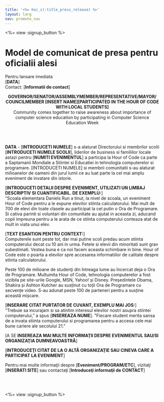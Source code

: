 ```yaml
---
title: '<%= hoc_s(:title_press_release) %>'
layout: larg
nav: promote_nav
---
```

<%= view :signup_button %>

# Model de comunicat de presa pentru oficialii alesi

Pentru lansare imediata  
[**DATA**]  
Contact: [**Informatii de contact**]  
  


<strong>

<center>
  GOVERNOR/SENATOR/ASSEMBLYMEMBER/REPRESENTATIVE/MAYOR/ COUNCILMEMBER [INSERT NAME][PARTICIPATED IN THE HOUR OF CODE WITH LOCAL STUDENTS]</strong><br /> Community comes together to raise awareness about importance of computer science education by participating in Computer Science Education Week
</center>

<br /> <br /></p> 

<p>
  <strong>DATA</strong> - [<strong>INTRODUCETI NUMELE</strong>] s-a alaturat Directorului si membrilor scolii [<strong>INTRODUCETI NUMELE SCOLII</strong>], liderilor de business si familiilor locale astazi pentru [<strong>NUMITI EVENIMENTUL</strong>] a participa la Hour of Code ca parte a Saptamanii Mondiale a Stiintei si Educatiei in tehnologia computerelor si programare. [INTRODUCETI NUMELE] si membrii comunitatii s-au alaturat milioanelor de oameni din jurul lumii ce au luat parte la cel mai amplu eveniment de invatare din istorie.
</p>

<p>
  [<strong>INTRODUCETI DETALII DESPRE EVENIMENT, UTILIZATI UN LIMBAJ DESCRIPTIV SI CUANTIFICABIL. DE EXEMPLU:</strong>]<br /> “Scoala elementara Daniels Run a tinut, la nivel de scoala, un eveniment Hour of Code pentru a le expune elevilor stiinta calculatorului. Mai mult de 700 de elevi din toate clasele au participat la cel putin o Ora de Programare. Si cativa parinti si voluntari din comunitate au ajutat in aceasta zi, aducand copii impreuna pentru a le arata de ce stiinta computerului conteaza atat de mult in viata unui elev.
</p>

<p>
  [<strong>TEXT ESANTION PENTRU CONTEXT:</strong>]<br /> Computerele sunt peste tot, dar mai putine scoli predau acum stiinta computerului decat cu 10 ani in urma. Fetele si elevii din minoritati sunt grav subestimati. Vestea buna e ca noi facem aceasta schimbare in bine. Hour of Code este o poarta a elevilor spre accesarea informatiilor de calitate despre stiinta calculatorului.
</p>

<p>
  Peste 100 de milioane de studenţi din întreaga lume au încercat deja o Ora de Programare. Multumita Hour of Code, tehnologia computerelor a fost vizibila pe site-urile Google, MSN, Yahoo! și Disney. Președintele Obama, Shakira și Ashton Kutcher au susținut cu toții Ora de Programare cu secvențe video. S-au adunat peste 100 de parteneri pentru a susține această mișcare.
</p>

<p>
  [<strong>INSERARE CITAT PURTATOR DE CUVANT, EXEMPLU MAI JOS:</strong>]<br /> “Trebuie sa incurajam si sa atintim interesul elevilor nostri asupra stiintei computerului,” a spus [<strong>INSEREAZA NUME</strong>]. "Fiecare student merita sansa de a invata stiinta computerului si programarea pentru a accesa cele mai bune cariere ale secolului 21."
</p>

<p>
  [A SE <strong>INSEREAZA MAI MULTE INFORMAŢII DESPRE EVENIMENTUL SAU/SI ORGANIZAŢIA DUMNEAVOASTRĂ</strong>]
</p>

<p>
  [<strong>INTRODUCEŢI CITAT DE LA O ALTĂ ORGANIZAŢIE SAU CINEVA CARE A PARTICIPAT LA EVENIMENT</strong>]
</p>

<p>
  Pentru mai multe informaţii despre [<strong>Eveniment/PROGRAM/ETC</strong>], vizitaţi [<strong>INSERATI SITE</strong>] sau contactaţi [<strong>Introduceţi informaţii de CONTACT</strong>]
</p>

<p>
  <br /> <br />
</p>

<p>
  <%= view :signup_button %>
</p>